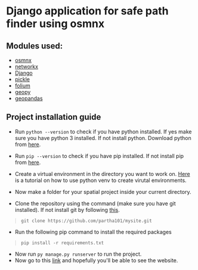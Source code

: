 # Django application for safe path finder using osmnx

## Modules used:
* [osmnx](https://osmnx.readthedocs.io/en/stable/)
* [networkx](https://networkx.org/)
* [Django](https://www.djangoproject.com/)
* [pickle](https://docs.python.org/3/library/pickle.html)
* [folium](https://python-visualization.github.io/folium/)
* [geopy](https://geopy.readthedocs.io/en/stable/)
* [geopandas](https://geopandas.org/en/stable/)


## Project installation guide

* Run `python --version` to check if you have python installed. If yes make sure you have python 3 installed. If not install python. Download python from [here](https://www.python.org/downloads/).
* Run `pip --version` to check if you have pip installed. If not install pip from [here](https://pip.pypa.io/en/stable/installation/).

* Create a virtual environment in the directory you want to work on. [Here](https://docs.python.org/3/tutorial/venv.html) is a tutorial on how to use python venv to create virutal environments.
* Now make a folder for your spatial project inside your current directory.
* Clone the repository using the command (make sure you have git installed). If not install git by following [this](https://git-scm.com/).
> `git clone https://github.com/partha101/mysite.git`
* Run the following pip command to install the required packages
> `pip install -r requirements.txt`
* Now run `py manage.py runserver` to run the project.
* Now go to this [link](http://127.0.0.1:8000/maps/) and hopefully you'll be able to see the website.

